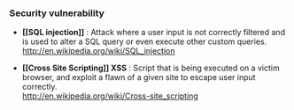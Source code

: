 ### Security vulnerability

* **[[SQL injection]]** : Attack where a user input is not correctly filtered and is used to alter a SQL query or even execute other custom queries.
http://en.wikipedia.org/wiki/SQL_injection

* **[[Cross Site Scripting]] XSS** : Script that is being executed on a victim browser, and exploit a flawn of a given site to escape user input correctly.  
http://en.wikipedia.org/wiki/Cross-site_scripting



